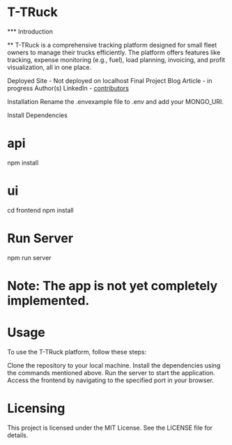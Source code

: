 # T-TRuck

*** Introduction

** T-TRuck is a comprehensive tracking platform designed for small fleet owners to manage their trucks efficiently. The platform offers features like tracking, expense monitoring (e.g., fuel), load planning, invoicing, and profit visualization, all in one place.

Deployed Site - Not deployed on localhost
Final Project Blog Article - in progress
Author(s) LinkedIn - [contributors](https://www.linkedin.com/in/edwin-john-a965831a6/)

Installation
Rename the .envexample file to .env and add your MONGO_URI.

Install Dependencies

# api

npm install

# ui

cd frontend
npm install



# Run Server

npm run server


# Note: The app is not yet completely implemented.

# Usage

To use the T-TRuck platform, follow these steps:

Clone the repository to your local machine.
Install the dependencies using the commands mentioned above.
Run the server to start the application.
Access the frontend by navigating to the specified port in your browser.


# Licensing
This project is licensed under the MIT License. See the LICENSE file for details.